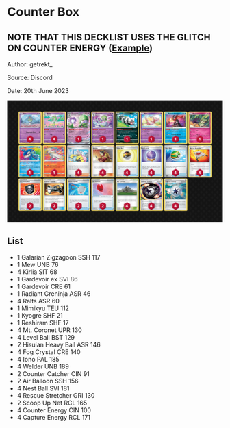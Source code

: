 # Counter Box

## NOTE THAT THIS DECKLIST USES THE GLITCH ON COUNTER ENERGY ([Example](https://youtu.be/RENV3GS6yd8))

Author: getrekt_

Source: Discord

Date: 20th June 2023

![decklist](../../images/PAL/Counter%20Box/1-%20Counter%20Box.png)

## List

* 1 Galarian Zigzagoon SSH 117
* 1 Mew UNB 76
* 4 Kirlia SIT 68
* 1 Gardevoir ex SVI 86
* 1 Gardevoir CRE 61
* 1 Radiant Greninja ASR 46
* 4 Ralts ASR 60
* 1 Mimikyu TEU 112
* 1 Kyogre SHF 21
* 1 Reshiram SHF 17
* 4 Mt. Coronet UPR 130
* 4 Level Ball BST 129
* 2 Hisuian Heavy Ball ASR 146
* 4 Fog Crystal CRE 140
* 4 Iono PAL 185
* 4 Welder UNB 189
* 2 Counter Catcher CIN 91
* 2 Air Balloon SSH 156
* 4 Nest Ball SVI 181
* 4 Rescue Stretcher GRI 130
* 2 Scoop Up Net RCL 165
* 4 Counter Energy CIN 100
* 4 Capture Energy RCL 171

